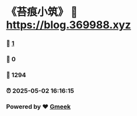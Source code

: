 # 《苔痕小筑》 :link: https://blog.369988.xyz 
### :page_facing_up: [1](https://blog.369988.xyz/tag.html) 
### :speech_balloon: 0 
### :hibiscus: 1294 
### :alarm_clock: 2025-05-02 16:16:15 
### Powered by :heart: [Gmeek](https://github.com/Meekdai/Gmeek)
